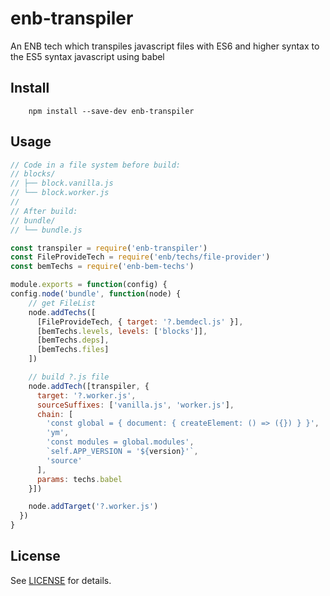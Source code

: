 # enb-transpiler
An ENB tech which transpiles javascript files with ES6 and higher syntax to the ES5 syntax javascript using babel

## Install
```
    npm install --save-dev enb-transpiler
```

## Usage
```javascript
// Code in a file system before build:
// blocks/
// ├── block.vanilla.js
// └── block.worker.js
//
// After build:
// bundle/
// └── bundle.js

const transpiler = require('enb-transpiler')
const FileProvideTech = require('enb/techs/file-provider')
const bemTechs = require('enb-bem-techs')

module.exports = function(config) {
config.node('bundle', function(node) {
    // get FileList
    node.addTechs([
      [FileProvideTech, { target: '?.bemdecl.js' }],
      [bemTechs.levels, levels: ['blocks']],
      [bemTechs.deps],
      [bemTechs.files]
    ])

    // build ?.js file
    node.addTech([transpiler, {
      target: '?.worker.js',
      sourceSuffixes: ['vanilla.js', 'worker.js'],
      chain: [
        'const global = { document: { createElement: () => ({}) } }',
        'ym',
        'const modules = global.modules',
        `self.APP_VERSION = '${version}'`,
        'source'
      ],
      params: techs.babel
    }])

    node.addTarget('?.worker.js')
  })
}
```

## License
See [LICENSE](/LICENSE) for details.